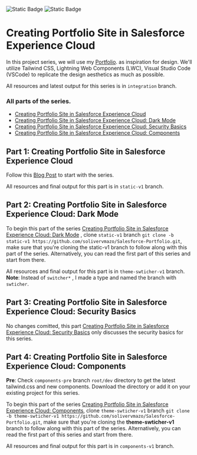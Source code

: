 ![Static Badge](https://img.shields.io/badge/Status-Ongoing-green)
![Static Badge](https://img.shields.io/badge/Salesforce-Experience_Cloud-blue?logo=salesforce)

# Creating Portfolio Site in Salesforce Experience Cloud

In this project series, we will use my [Portfolio](https://solivervmazo.github.io/solivermazo/). as inspiration for design. We'll utilize Tailwind CSS, Lightning Web Components (LWC), Visual Studio Code (VSCode) to replicate the design aesthetics as much as possible.

All resources and latest output for this series is in `integration` branch.

### All parts of the series.

- [Creating Portfolio Site in Salesforce Experience Cloud](https://www.linkedin.com/pulse/creating-portfolio-site-salesforce-experience-cloud-soliver-mazo-8hdrc)
- [Creating Portfolio Site in Salesforce Experience Cloud: Dark Mode](https://www.linkedin.com/pulse/creating-portfolio-site-salesforce-experience-cloud-dark-soliver-mazo-kl3jc)
- [Creating Portfolio Site in Salesforce Experience Cloud: Security Basics](https://www.linkedin.com/pulse/creating-portfolio-site-salesforce-experience-cloud-security-mazo-fpvec)
- [Creating Portfolio Site in Salesforce Experience Cloud: Components](https://www.linkedin.com/pulse/creating-portfolio-site-salesforce-experience-cloud-components-mazo-ro7mc)

## Part 1: Creating Portfolio Site in Salesforce Experience Cloud

Follow this [Blog Post](https://www.linkedin.com/pulse/creating-portfolio-site-salesforce-experience-cloud-soliver-mazo-8hdrc) to start with the series.

All resources and final output for this part is in `static-v1` branch.

## Part 2: Creating Portfolio Site in Salesforce Experience Cloud: Dark Mode

To begin this part of the series [Creating Portfolio Site in Salesforce Experience Cloud: Dark Mode](https://www.linkedin.com/pulse/creating-portfolio-site-salesforce-experience-cloud-dark-soliver-mazo-kl3jc) , clone `static-v1` branch `git clone -b static-v1 https://github.com/solivervmazo/Salesforce-Portfolio.git`, make sure that you're cloning the static-v1 branch to follow along with this part of the series. Alternatively, you can read the first part of this series and start from there.

All resources and final output for this part is in `theme-swticher-v1` branch.\
**Note**: Instead of `switcher*` , I made a type and named the branch with `swticher`.

## Part 3: Creating Portfolio Site in Salesforce Experience Cloud: Security Basics

No changes comitted, this part [Creating Portfolio Site in Salesforce Experience Cloud: Security Basics](https://www.linkedin.com/pulse/creating-portfolio-site-salesforce-experience-cloud-security-mazo-fpvec) only discusses the security basics for this series.

## Part 4: Creating Portfolio Site in Salesforce Experience Cloud: Components

**Pre**: Check `components-pre` branch `root/dev` directory to get the latest tailwind.css and new components. Download the directory or add it on your existing project for this series.

To begin this part of the series [Creating Portfolio Site in Salesforce Experience Cloud: Components](https://www.linkedin.com/pulse/creating-portfolio-site-salesforce-experience-cloud-components-mazo-ro7mc), clone `theme-swticher-v1` branch `git clone -b theme-swticher-v1 https://github.com/solivervmazo/Salesforce-Portfolio.git`, make sure that you're cloning the **theme-swticher-v1** branch to follow along with this part of the series. Alternatively, you can read the first part of this series and start from there.

All resources and final output for this part is in `components-v1` branch.
